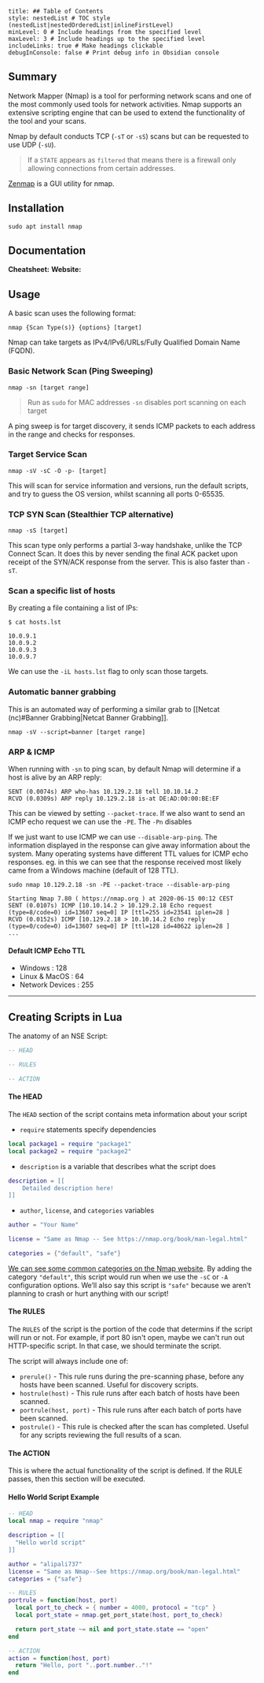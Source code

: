 ```table-of-contents
title: ## Table of Contents
style: nestedList # TOC style (nestedList|nestedOrderedList|inlineFirstLevel)
minLevel: 0 # Include headings from the specified level
maxLevel: 3 # Include headings up to the specified level
includeLinks: true # Make headings clickable
debugInConsole: false # Print debug info in Obsidian console
```

## Summary

Network Mapper (Nmap) is a tool for performing network scans and one of the most commonly used tools for network activities. Nmap supports an extensive scripting engine that can be used to extend the functionality of the tool and your scans.

Nmap by default conducts TCP (`-sT` or `-sS`) scans but can be requested to use UDP (`-sU`). 
> If a `STATE` appears as `filtered` that means there is a firewall only allowing connections from certain addresses.

[Zenmap](https://nmap.org/zenmap/) is a GUI utility for nmap.
## Installation
```
sudo apt install nmap
```

## Documentation
**Cheatsheet:** 
**Website:** 
## Usage
A basic scan uses the following format:
```shell
nmap {Scan Type(s)} {options} [target]
```

Nmap can take targets as IPv4/IPv6/URLs/Fully Qualified Domain Name (FQDN).
### Basic Network Scan (Ping Sweeping)
```
nmap -sn [target range]
```
> Run as `sudo` for MAC addresses
> `-sn` disables port scanning on each target

A ping sweep is for target discovery, it sends ICMP packets to each address in the range and checks for responses.

### Target Service Scan
```
nmap -sV -sC -O -p- [target]
```
This will scan for service information and versions, run the default scripts, and try to guess the OS version, whilst scanning all ports 0-65535.

### TCP SYN Scan (Stealthier TCP alternative)
```
nmap -sS [target]
```
This scan type only performs a partial 3-way handshake, unlike the TCP Connect Scan. It does this by never sending the final ACK packet upon receipt of the SYN/ACK response from the server. This is also faster than `-sT`.

### Scan a specific list of hosts
By creating a file containing a list of IPs:
```
$ cat hosts.lst

10.0.9.1
10.0.9.2
10.0.9.3
10.0.9.7
```
We can use the `-iL hosts.lst` flag to only scan those targets.

### Automatic banner grabbing
This is an automated way of performing a similar grab to [[Netcat (nc)#Banner Grabbing|Netcat Banner Grabbing]].
```
nmap -sV --script=banner [target range]
```

### ARP & ICMP
When running with `-sn` to ping scan, by default Nmap will determine if a host is alive by an ARP reply:
```shell-session
SENT (0.0074s) ARP who-has 10.129.2.18 tell 10.10.14.2
RCVD (0.0309s) ARP reply 10.129.2.18 is-at DE:AD:00:00:BE:EF
```
This can be viewed by setting `--packet-trace`. If we also want to send an ICMP echo request we can use the `-PE`. The `-Pn` disables 

If we just want to use ICMP we can use `--disable-arp-ping`. The information displayed in the response can give away information about the system. Many operating systems have different TTL values for ICMP echo responses. eg. in this we can see that the response received most likely came from a Windows machine (default of 128 TTL).
```shell-session
sudo nmap 10.129.2.18 -sn -PE --packet-trace --disable-arp-ping 

Starting Nmap 7.80 ( https://nmap.org ) at 2020-06-15 00:12 CEST
SENT (0.0107s) ICMP [10.10.14.2 > 10.129.2.18 Echo request (type=8/code=0) id=13607 seq=0] IP [ttl=255 id=23541 iplen=28 ]
RCVD (0.0152s) ICMP [10.129.2.18 > 10.10.14.2 Echo reply (type=0/code=0) id=13607 seq=0] IP [ttl=128 id=40622 iplen=28 ]
...
```

#### Default ICMP Echo TTL
- Windows : 128
- Linux & MacOS : 64
- Network Devices : 255

---
## Creating Scripts in Lua

The anatomy of an NSE Script:
```lua
-- HEAD

-- RULES

-- ACTION
```

#### The HEAD
The `HEAD` section of the script contains meta information about your script

- `require` statements specify dependencies
```lua
local package1 = require "package1"
local package2 = require "package2"
```

- `description` is a variable that describes what the script does
```lua
description = [[
	Detailed description here!
]]
```

- `author`, `license`, and `categories` variables
```lua
author = "Your Name"

license = "Same as Nmap -- See https://nmap.org/book/man-legal.html"

categories = {"default", "safe"}
```

[We can see some common categories on the Nmap website](https://nmap.org/book/nse-usage.html). By adding the category `"default"`, this script would run when we use the `-sC` or `-A` configuration options. We’ll also say this script is `"safe"` because we aren’t planning to crash or hurt anything with our script!

#### The RULES
The `RULES` of the script is the portion of the code that determins if the script will run or not. For example, if port 80 isn't open, maybe we can't run out HTTP-specific script. In that case, we should terminate the script.

The script will always include one of:
- `prerule()` - This rule runs during the pre-scanning phase, before any hosts have been scanned. Useful for discovery scripts.
- `hostrule(host)` - This rule runs after each batch of hosts have been scanned.
- `portrule(host, port)` - This rule runs after each batch of ports have been scanned.
- `postrule()` - This rule is checked after the scan has completed. Useful for any scripts reviewing the full results of a scan.

#### The ACTION
This is where the actual functionality of the script is defined. If the RULE passes, then this section will be executed.

#### Hello World Script Example
```lua
-- HEAD
local nmap = require "nmap"

description = [[
  "Hello world script"
]]

author = "alipali737"
license = "Same as Nmap--See https://nmap.org/book/man-legal.html"
categories = {"safe"}

-- RULES
portrule = function(host, port)
  local port_to_check = { number = 4000, protocol = "tcp" }
  local port_state = nmap.get_port_state(host, port_to_check)

  return port_state ~= nil and port_state.state == "open"
end

-- ACTION
action = function(host, port)
  return "Hello, port "..port.number.."!"
end
```
